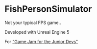 # FishPersonSimulator

Not your typical FPS game..

Developed with Unreal Engine 5

For ["Game Jam for the Junior Devs"](https://itch.io/jam/game-jam-for-the-junior-devs)